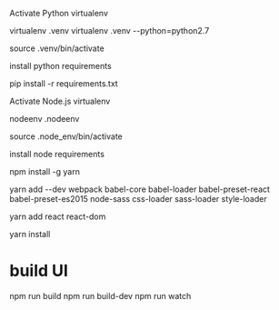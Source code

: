 Activate Python virtualenv

virtualenv .venv
virtualenv .venv --python=python2.7

source .venv/bin/activate

install python requirements

pip install -r requirements.txt


Activate Node.js virtualenv

nodeenv .nodeenv

source .node_env/bin/activate

install node requirements

npm install -g yarn

yarn add --dev webpack babel-core babel-loader babel-preset-react babel-preset-es2015 node-sass css-loader sass-loader style-loader

yarn add react react-dom

yarn install

# build UI

npm run build
npm run build-dev
npm run watch